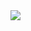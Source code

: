 <img src="https://github.com/bhavesh1129/All-In-One-Interview-Preparation/blob/main/Core%20Subjects/Computer%20Networks/Computer%20Networks.gif">
